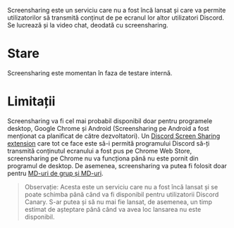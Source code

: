 <!-- TITLE:Screensharing -->
<!-- SUBTITLE:În curând! -->

Screensharing este un serviciu care nu a fost încă lansat și care va permite utilizatorilor să transmită conținut de pe ecranul lor altor utilizatori Discord. Se lucrează și la video chat, deodată cu screensharing.

# Stare

Screensharing este momentan în faza de testare internă.

# Limitații

Screensharing va fi cel mai probabil disponibil doar pentru programele desktop, Google Chrome și Android (Screensharing pe Android a fost menționat ca planificat de către dezvoltatori). Un [Discord Screen Sharing extension](https://chrome.google.com/webstore/detail/discord-screen-sharing/lcbhdgefieegnkbopmgklhlpjjdgmbog) care tot ce face este să-i permită programului Discord să-ți transmită conținutul ecranului a fost pus pe Chrome Web Store, screensharing pe Chrome nu va funcționa până nu este pornit din programul de desktop. De asemenea, screensharing va putea fi folosit doar pentru [MD-uri de grup și MD-uri](https://discordia.me/ro/mesaje-directe).

> Observație: Acesta este un serviciu care nu a fost încă lansat și se poate schimba până când va fi disponibil pentru utilizatorii Discord Canary. S-ar putea și să nu mai fie lansat, de asemenea, un timp estimat de așteptare până când va avea loc lansarea nu este disponibil.